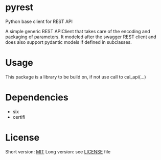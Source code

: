 pyrest
============

Python base client for REST API

A simple generic REST APIClient that takes care of the encoding and packaging of parameters.
It modeled after the swagger REST client and does also support pydantic models if defined in subclasses.

# Usage


This package is a library to be build on, if not use call to cal_api(...)

	
	
Dependencies
============

* six
* certifi

License
=======

Short version: [MIT](https://en.wikipedia.org/wiki/MIT_License)
Long version: see [LICENSE](LICENSE) file
	 